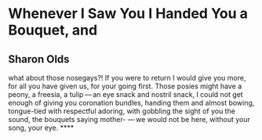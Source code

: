 # Whenever I Saw You I Handed You a Bouquet, and
## Sharon Olds
what about those nosegays?! If you were to return
I would give you more, for all you have given us, for
your going first. Those posies might have a
peony, a freesia, a tulip — an eye snack
and nostril snack, I could not get enough of
giving you coronation bundles, handing them
and almost bowing, tongue-tied with
respectful adoring, with gobbling
the sight of you the sound, the bouquets saying mother-
— we would not be here, without your song, your eye. ****